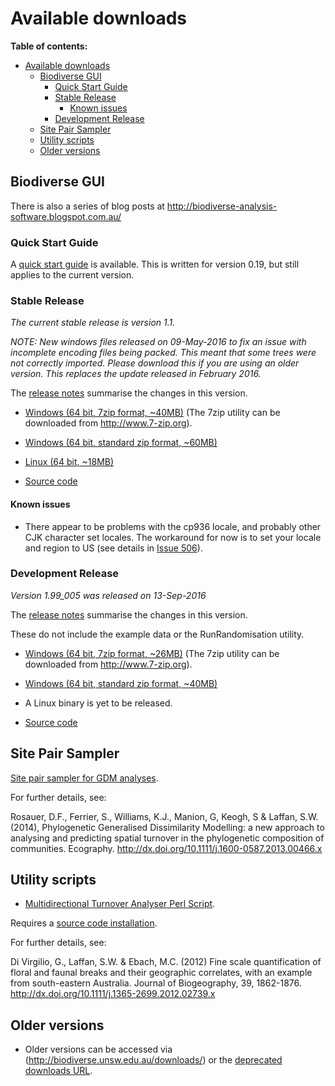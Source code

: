 # Available downloads #

**Table of contents:**
* [Available downloads](#available-downloads)
  * [Biodiverse GUI](#biodiverse-gui)
    * [Quick Start Guide](#quick-start-guide)
    * [Stable Release](#stable-release)
      * [Known issues](#known-issues)
    * [Development Release](#development-release)
  * [Site Pair Sampler](#site-pair-sampler)
  * [Utility scripts](#utility-scripts)
  * [Older versions](#older-versions)


## Biodiverse GUI ##


There is also a series of blog posts at http://biodiverse-analysis-software.blogspot.com.au/

### Quick Start Guide ###

A [quick start guide](http://biodiverse.unsw.edu.au/downloads/Biodiverse_Quick_Start_Guide_0.19.pdf) is available.  This is written for version 0.19, but still applies to the current version.


### Stable Release ###

_The current stable release is version 1.1._

*NOTE:  New windows files released on 09-May-2016 to fix an issue with incomplete encoding files being packed.  This meant that some trees were not correctly imported.  Please download this if you are using an older version.  This replaces the update released in February 2016.*

The [release notes](http://purl.org/biodiverse/wiki/ReleaseNotes#version-11) summarise the changes in this version.


* [Windows (64 bit, 7zip format, ~40MB)](http://biodiverse.unsw.edu.au/downloads/biodiverse_1.1_win_x64uub.7z)  (The 7zip utility can be downloaded from http://www.7-zip.org).

* [Windows (64 bit, standard zip format, ~60MB)](http://biodiverse.unsw.edu.au/downloads/biodiverse_1.1_win_x64uub.zip)

* [Linux (64 bit, ~18MB)](http://biodiverse.unsw.edu.au/downloads/biodiverse_1.1_linux64.tar.gz)

* [Source code](http://biodiverse.unsw.edu.au/downloads/biodiverse_1.1_source_code.zip)

#### Known issues ####

  * There appear to be problems with the cp936 locale, and probably other CJK character set locales.  The workaround for now is to set your locale and region to US (see details in [Issue 506](/shawnlaffan/biodiverse/issues/506)).

### Development Release ###

_Version 1.99_005 was released on 13-Sep-2016_

The [release notes](http://purl.org/biodiverse/wiki/ReleaseNotes#version-199_005) summarise the changes in this version.

  These do not include the example data or the RunRandomisation utility.  

* [Windows (64 bit, 7zip format, ~26MB)](http://biodiverse.unsw.edu.au/downloads/biodiverse_1.99_005_win.7z)  (The 7zip utility can be downloaded from http://www.7-zip.org).

* [Windows (64 bit, standard zip format, ~40MB)](http://biodiverse.unsw.edu.au/downloads/biodiverse_1.99_005_win.zip)

* A Linux binary is yet to be released.

* [Source code](https://github.com/shawnlaffan/biodiverse/tree/r1.99_005)



## Site Pair Sampler ##

[Site pair sampler for GDM analyses](http://biodiverse.unsw.edu.au/downloads/site_pair_sample_64bit.7z).

For further details, see:

Rosauer, D.F., Ferrier, S., Williams, K.J., Manion, G, Keogh, S & Laffan, S.W. (2014), Phylogenetic Generalised Dissimilarity Modelling: a new approach to analysing and predicting spatial turnover in the phylogenetic composition of communities. Ecography.  http://dx.doi.org/10.1111/j.1600-0587.2013.00466.x


## Utility scripts ##

* [Multidirectional Turnover Analyser Perl Script](http://biodiverse.unsw.edu.au/downloads/multidirectional_turnover_analyser.pl).

Requires a [source code installation](Installation).

For further details, see:

Di Virgilio, G., Laffan, S.W. & Ebach, M.C. (2012) Fine scale quantification of floral and faunal breaks and their geographic correlates, with an example from south-eastern Australia. Journal of Biogeography, 39, 1862-1876.  http://dx.doi.org/10.1111/j.1365-2699.2012.02739.x

## Older versions ##

* Older versions can be accessed via (http://biodiverse.unsw.edu.au/downloads/) or the [deprecated downloads URL](http://biodiverse.unsw.edu.au/downloads/deprecated/).

